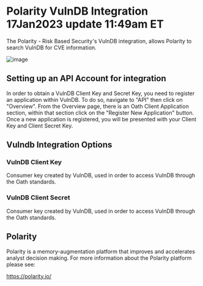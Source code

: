 # Polarity VulnDB Integration 17Jan2023 update 11:49am ET

The Polarity - Risk Based Security's VulnDB integration, allows Polarity to search VulnDB for CVE information.

![image](https://user-images.githubusercontent.com/22529325/52147727-99fb0d80-2635-11e9-9a8e-d2251c6852f2.gif)

## Setting up an API Account for integration

In order to obtain a VulnDB Client Key and Secret Key, you need to register an application within VulnDB. To do so, navigate to "API" then click on "Overview". From the Overview page, there is an Oath Client Application section, within that section click on the "Register New Application" button. Once a new application is registered, you will be presented with your Client Key and Client Secret Key.


## Vulndb Integration Options

### VulnDB Client Key

Consumer key created by VulnDB, used in order to access VulnDB through the Oath standards.

### VulnDB Client Secret

Consumer key created by VulnDB, used in order to access VulnDB through the Oath standards.


## Polarity

Polarity is a memory-augmentation platform that improves and accelerates analyst decision making.  For more information about the Polarity platform please see:

https://polarity.io/
